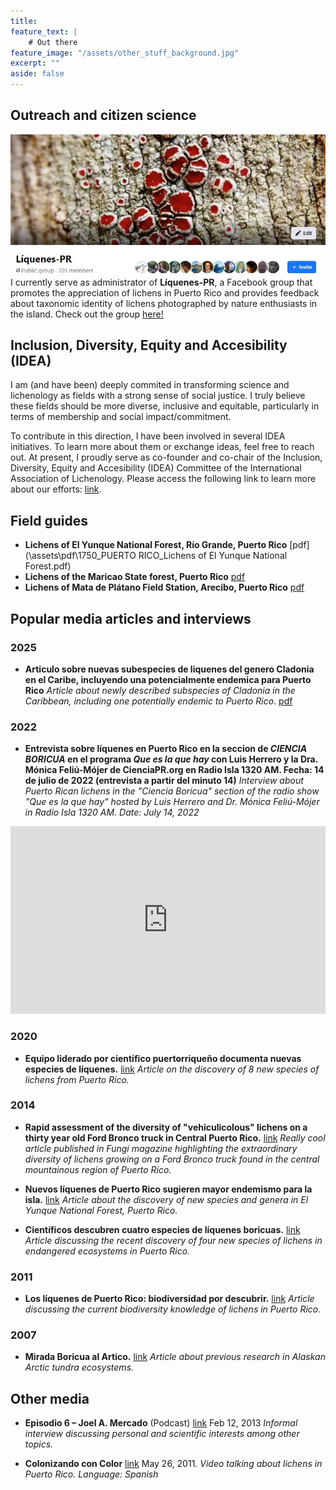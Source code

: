 ```yaml
---
title:
feature_text: |
    # Out there
feature_image: "/assets/other_stuff_background.jpg"
excerpt: ""
aside: false
---
```

## Outreach and citizen science
![liquenes_pr](/assets/liquenes_pr_fb.JPG)
I currently serve as administrator of **Líquenes-PR**, a Facebook group that promotes the appreciation of lichens in Puerto Rico and provides feedback about taxonomic identity of lichens photographed by nature enthusiasts in the island. Check out the group [here!](https://www.facebook.com/groups/268986369790184)

## Inclusion, Diversity, Equity and Accesibility (IDEA)
I am (and have been) deeply commited in transforming science and lichenology as fields with a strong sense of social justice. I truly believe these fields should be more diverse, inclusive and equitable, particularly in terms of membership and social impact/commitment. 

To contribute in this direction, I have been involved in several IDEA initiatives. To learn more about them or exchange ideas, feel free to reach out. At present, I proudly serve as co-founder and co-chair of the Inclusion, Diversity, Equity and Accesibility (IDEA) Committee of the International Association of Lichenology. Please access the following link to learn more about our efforts: [link](https://ial-lichenology.org/diversity-inclusion/).

## Field guides

* **Lichens of El Yunque National Forest, Río Grande, Puerto Rico** [pdf](\assets\pdf\1750_PUERTO RICO_Lichens of El Yunque National Forest.pdf)
* **Lichens of the Maricao State forest, Puerto Rico** [pdf](\assets\pdf\Mercado-Diaz_2015_Maricao_rlg.pdf)
* **Lichens of Mata de Plátano Field Station, Arecibo, Puerto Rico** [pdf](\assets\pdf\Mercado-Diaz_2015_Mata_platano_rlg.pdf)

## Popular media articles and interviews

### 2025
* **Articulo sobre nuevas subespecies de liquenes del genero Cladonia en el Caribe, incluyendo una potencialmente endemica para Puerto Rico** *Article about newly described subspecies of Cladonia in the Caribbean, including one potentially endemic to Puerto Rico*. [pdf](\assets\pdf\El_Nuevo_Da(2025-03-16)_page42.pdf)

### 2022
* **Entrevista sobre líquenes en Puerto Rico en la seccion de *CIENCIA BORICUA* en el programa *Que es la que hay* con Luis Herrero y la Dra. Mónica Feliú-Mójer de CienciaPR.org en Radio Isla 1320 AM. Fecha: 14 de julio de 2022 (entrevista a partir del minuto 14)** *Interview about Puerto Rican lichens in the "Ciencia Boricua" section of the radio show "Que es la que hay" hosted by Luis Herrero and Dr. Mónica Feliú-Mójer in Radio Isla 1320 AM. Date: July 14, 2022*
<iframe title="Qué es la que hay!- 14 de julio de 2022" allowtransparency="true" height="300" width="100%" style="border: none; min-width: min(100%, 430px);" scrolling="no" data-name="pb-iframe-player" src="https://www.podbean.com/player-v2/?from=embed&i=q9eu2-12737d8-pb&square=1&share=1&download=1&fonts=Arial&skin=1&font-color=&rtl=0&logo_link=&btn-skin=8&size=300" allowfullscreen=""></iframe>

### 2020
* **Equipo liderado por científico puertorriqueño documenta nuevas especies de líquenes.** [link](https://www.elnuevodia.com/ciencia-ambiente/flora-fauna/notas/equipo-liderado-por-cientifico-puertorriqueno-documenta-nuevas-especies-de-liquenes/) *Article on the discovery of 8 new species of lichens from Puerto Rico.*

### 2014
* **Rapid assessment of the diversity of "vehiculicolous" lichens on a thirty year old Ford Bronco truck in Central Puerto Rico.** [link](http://www.fungimag.com/summer-2014-articles/LR1%20V7I2%2022-27%20Vehiculicolous.pdf) *Really cool article published in Fungi magazine highlighting the extraordinary diversity of lichens growing on a Ford Bronco truck found in the central mountainous region of Puerto Rico.* 

* **Nuevos líquenes de Puerto Rico sugieren mayor endemismo para la isla.** [link](http://www.cienciapr.org/es/podcasts/radiocapsulas-cienciapr/nuevos-liquenes-de-puerto-rico-sugieren-mayor-endemismo-para-la) *Article about the discovery of new species and genera in El Yunque National Forest, Puerto Rico.*

* **Científicos descubren cuatro especies de líquenes boricuas.** [link](http://www.cienciapr.org/es/podcasts/radiocapsulas-cienciapr/cientificos-descubren-cuatro-especies-de-liquenes-boricuas) *Article discussing the recent discovery of four new species of lichens in endangered ecosystems in Puerto Rico.*

### 2011
* **Los líquenes de Puerto Rico: biodiversidad por descubrir.** [link](https://www.miprv.com/los-liquenes-de-puerto-rico-biodiversidad-por-descubrir) *Article discussing the current biodiversity knowledge of lichens in Puerto Rico.*

### 2007
* **Mirada Boricua al Artico.** [link](http://www.cienciapr.org/es/external-news/mirada-boricua-al-artico) *Article about previous research in Alaskan Arctic tundra ecosystems.*

## Other media
* **Episodio 6 – Joel A. Mercado** (Podcast) [link](http://biologiaboricua.com/episodio006/) Feb 12, 2013 *Informal interview discussing personal and scientific interests among other topics.*

* **Colonizando con Color** [link](http://vimeo.com/24263627) May 26, 2011. *Video talking about lichens in Puerto Rico. Language: Spanish*